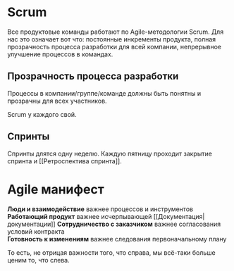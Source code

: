 # Scrum
Все продуктовые команды работают по Agile-методологии Scrum. Для нас это означает вот что: постоянные инкременты продукта, полная прозрачность процесса разработки для всей компании, непрерывное улучшение процессов в командах.

## Прозрачность процесса разработки
Процессы в компании/группе/команде должны быть понятны и прозрачны для всех участников.

Scrum у каждого свой.

## Спринты
Спринты длятся одну неделю. Каждую пятницу проходит закрытие спринта и [[Ретроспектива спринта]].

# Agile манифест
**Люди и взаимодействие** важнее процессов и инструментов  
**Работающий продукт** важнее исчерпывающей [[Документация|документации]]
**Сотрудничество с заказчиком** важнее согласования условий контракта  
**Готовность к изменениям** важнее следования первоначальному плану

То есть, не отрицая важности того, что справа, мы всё-таки больше ценим то, что слева.
